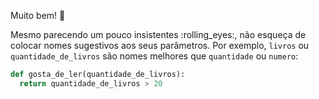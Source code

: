 Muito bem! :clap:

Mesmo parecendo um pouco insistentes :rolling_eyes:, não esqueça de colocar nomes sugestivos aos seus parâmetros. Por exemplo, `livros` ou `quantidade_de_livros` são nomes melhores que `quantidade` ou `numero`:

```python
def gosta_de_ler(quantidade_de_livros):
  return quantidade_de_livros > 20
```
